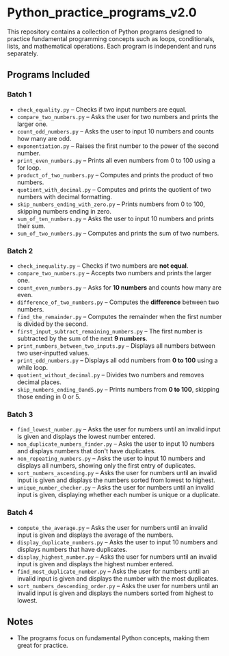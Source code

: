 # Python_practice_programs_v2.0

This repository contains a collection of Python programs designed to practice fundamental programming concepts such as loops, conditionals, lists, and mathematical operations. Each program is independent and runs separately.  

## Programs Included  

### **Batch 1**  
- `check_equality.py` – Checks if two input numbers are equal.  
- `compare_two_numbers.py` – Asks the user for two numbers and prints the larger one.  
- `count_odd_numbers.py` – Asks the user to input 10 numbers and counts how many are odd.  
- `exponentiation.py` – Raises the first number to the power of the second number.  
- `print_even_numbers.py` – Prints all even numbers from 0 to 100 using a for loop.  
- `product_of_two_numbers.py` – Computes and prints the product of two numbers.  
- `quotient_with_decimal.py` – Computes and prints the quotient of two numbers with decimal formatting.  
- `skip_numbers_ending_with_zero.py` – Prints numbers from 0 to 100, skipping numbers ending in zero.  
- `sum_of_ten_numbers.py` – Asks the user to input 10 numbers and prints their sum.  
- `sum_of_two_numbers.py` – Computes and prints the sum of two numbers.  

### **Batch 2**  
- `check_inequality.py` – Checks if two numbers are **not equal**.  
- `compare_two_numbers.py` – Accepts two numbers and prints the larger one.  
- `count_even_numbers.py` – Asks for **10 numbers** and counts how many are even.  
- `difference_of_two_numbers.py` – Computes the **difference** between two numbers.  
- `find_the_remainder.py` – Computes the remainder when the first number is divided by the second.  
- `first_input_subtract_remaining_numbers.py` – The first number is subtracted by the sum of the next **9 numbers**.  
- `print_numbers_between_two_inputs.py` – Displays all numbers between two user-inputted values.  
- `print_odd_numbers.py` – Displays all odd numbers from **0 to 100** using a while loop.  
- `quotient_without_decimal.py` – Divides two numbers and removes decimal places.  
- `skip_numbers_ending_0and5.py` – Prints numbers from **0 to 100**, skipping those ending in 0 or 5.  

### **Batch 3**  
- `find_lowest_number.py` – Asks the user for numbers until an invalid input is given and displays the lowest number entered.  
- `non_duplicate_numbers_finder.py` – Asks the user to input 10 numbers and displays numbers that don't have duplicates.  
- `non_repeating_numbers.py` – Asks the user to input 10 numbers and displays all numbers, showing only the first entry of duplicates.  
- `sort_numbers_ascending.py` – Asks the user for numbers until an invalid input is given and displays the numbers sorted from lowest to highest.  
- `unique_number_checker.py` – Asks the user for numbers until an invalid input is given, displaying whether each number is unique or a duplicate.  

### **Batch 4**  
- `compute_the_average.py` – Asks the user for numbers until an invalid input is given and displays the average of the numbers.  
- `display_duplicate_numbers.py` – Asks the user to input 10 numbers and displays numbers that have duplicates.  
- `display_highest_number.py` – Asks the user for numbers until an invalid input is given and displays the highest number entered.  
- `find_most_duplicate_number.py` – Asks the user for numbers until an invalid input is given and displays the number with the most duplicates.  
- `sort_numbers_descending_order.py` – Asks the user for numbers until an invalid input is given and displays the numbers sorted from highest to lowest.  

## Notes  
- The programs focus on fundamental Python concepts, making them great for practice.  
